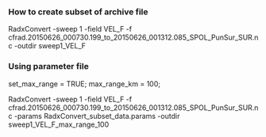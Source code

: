 ### How to create subset of archive file

RadxConvert -sweep 1 -field VEL_F -f cfrad.20150626_000730.199_to_20150626_001312.085_SPOL_PunSur_SUR.nc -outdir sweep1_VEL_F


### Using parameter file
set_max_range = TRUE;
max_range_km = 100;

RadxConvert -sweep 1 -field VEL_F -f  cfrad.20150626_000730.199_to_20150626_001312.085_SPOL_PunSur_SUR.nc -params RadxConvert_subset_data.params -outdir sweep1_VEL_F_max_range_100

